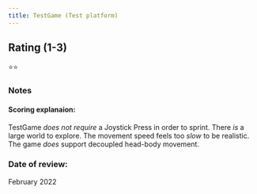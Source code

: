 ```yaml
---
title: TestGame (Test platform)
---
```


## Rating (1-3)
⭐⭐

### Notes


#### Scoring explanaion:
TestGame *does not require* a Joystick Press in order to sprint.
There *is* a large world to explore.
The movement speed feels too *slow* to be realistic.
The game *does* support decoupled head-body movement.

### Date of review:
February 2022
